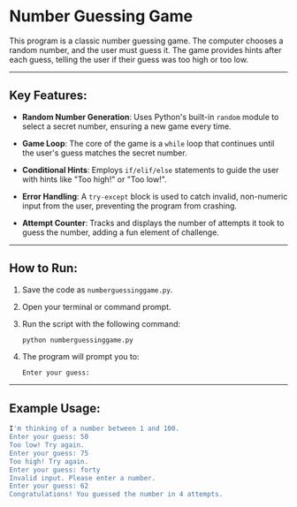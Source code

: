 # Number Guessing Game

This program is a classic number guessing game. The computer chooses a random number, and the user must guess it. The game provides hints after each guess, telling the user if their guess was too high or too low.

---

##  Key Features:

- **Random Number Generation**: Uses Python's built-in `random` module to select a secret number, ensuring a new game every time.

- **Game Loop**: The core of the game is a `while` loop that continues until the user's guess matches the secret number.

- **Conditional Hints**: Employs `if/elif/else` statements to guide the user with hints like "Too high!" or "Too low!".

- **Error Handling**: A `try-except` block is used to catch invalid, non-numeric input from the user, preventing the program from crashing.

- **Attempt Counter**: Tracks and displays the number of attempts it took to guess the number, adding a fun element of challenge.

---

##  How to Run:

1. Save the code as `numberguessinggame.py`.

2. Open your terminal or command prompt.

3. Run the script with the following command:

   ```bash
   python numberguessinggame.py
   ```

4. The program will prompt you to:

   ```
   Enter your guess:
   ```

---

##  Example Usage:

```bash
I'm thinking of a number between 1 and 100.
Enter your guess: 50
Too low! Try again.
Enter your guess: 75
Too high! Try again.
Enter your guess: forty
Invalid input. Please enter a number.
Enter your guess: 62
Congratulations! You guessed the number in 4 attempts.
```
